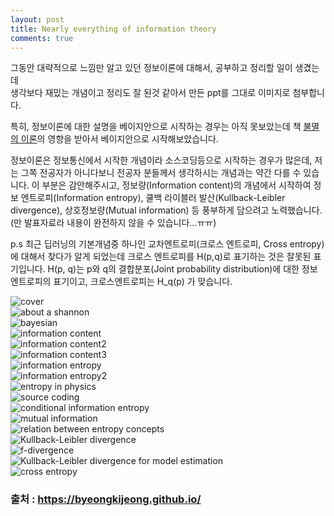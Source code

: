```yaml
---
layout: post
title: Nearly everything of information theory
comments: true
---
```



그동안 대략적으로 느낌만 알고 있던 정보이론에 대해서, 공부하고 정리할 일이 생겼는데  
생각보다 재밌는 개념이고 정리도 잘 된것 같아서 만든 ppt를 그대로 이미지로 첨부합니다.  

특히, 정보이론에 대한 설명을 베이지안으로 시작하는 경우는 아직 못보았는데 책 [불멸의 이론](https://www.google.com/search?q=%EB%B6%88%EB%A9%B8%EC%9D%98+%EC%9D%B4%EB%A1%A0)의 영향을 받아서 베이지안으로 시작해보았습니다.  
  
정보이론은 정보통신에서 시작한 개념이라 소스코딩등으로 시작하는 경우가 많은데, 저는 그쪽 전공자가 아니다보니 전공자 분들께서 생각하시는 개념과는 약간 다를 수 있습니다. 이 부분은 감안해주시고, 정보량(Information content)의 개념에서 시작하여 정보 엔트로피(Information entropy), 쿨백 라이블러 발산(Kullback-Leibler divergence), 상호정보량(Mutual information) 등 풍부하게 담으려고 노력했습니다. (만 발표자료라 내용이 완전하지 않을 수 있습니다...ㅠㅠ)  
  
p.s 최근 딥러닝의 기본개념중 하나인 교차엔트로피(크로스 엔트로피, Cross entropy)에 대해서 찾다가 알게 되었는데 크로스 엔트로피를 H(p,q)로 표기하는 것은 잘못된 표기입니다. H(p, q)는 p와 q의 결합분포(Joint probability distribution)에 대한 정보엔트로피의 표기이고, 크로스엔트로피는 H_q(p) 가 맞습니다.

![cover](/img/post_img/2018-07-28-information_theory/0001.jpg)  
![about a shannon](/img/post_img/2018-07-28-information_theory/0002.jpg)  
![bayesian](/img/post_img/2018-07-28-information_theory/0003.jpg)  
![information content](/img/post_img/2018-07-28-information_theory/0004.jpg)  
![information content2](/img/post_img/2018-07-28-information_theory/0005.jpg)  
![information content3](/img/post_img/2018-07-28-information_theory/0006.jpg)  
![information entropy](/img/post_img/2018-07-28-information_theory/0007.jpg)  
![information entropy2](/img/post_img/2018-07-28-information_theory/0008.jpg)  
![entropy in physics](/img/post_img/2018-07-28-information_theory/0009.jpg)  
![source coding](/img/post_img/2018-07-28-information_theory/0010.jpg)  
![conditional information entropy](/img/post_img/2018-07-28-information_theory/0011.jpg)  
![mutual information](/img/post_img/2018-07-28-information_theory/0012.jpg)  
![relation between entropy concepts](/img/post_img/2018-07-28-information_theory/0013.jpg)  
![Kullback-Leibler divergence](/img/post_img/2018-07-28-information_theory/0014.jpg)  
![f-divergence](/img/post_img/2018-07-28-information_theory/0015.jpg)  
![Kullback-Leibler divergence for model estimation](/img/post_img/2018-07-28-information_theory/0016.jpg)  
![cross entropy](/img/post_img/2018-07-28-information_theory/0017.jpg)  


### 출처 : https://byeongkijeong.github.io/
